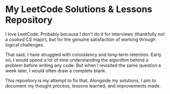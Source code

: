 # My LeetCode Solutions & Lessons Repository


I love LeetCode. Probably because I don't do it for interviews (thankfully not a *cooked* CS major), but for the genuine satisfaction of working through logical challenges.

That said, I have struggled with consistency and long-term retention. Early on, I would spend a lot of time understanding the algorithm behind a problem before writing any code. But when I revisited the same question a week later, I would often draw a complete blank.

This repository is my attempt to fix that. Alongside my solutions, I aim to document my thought process, lessons learned, and improvements made.

